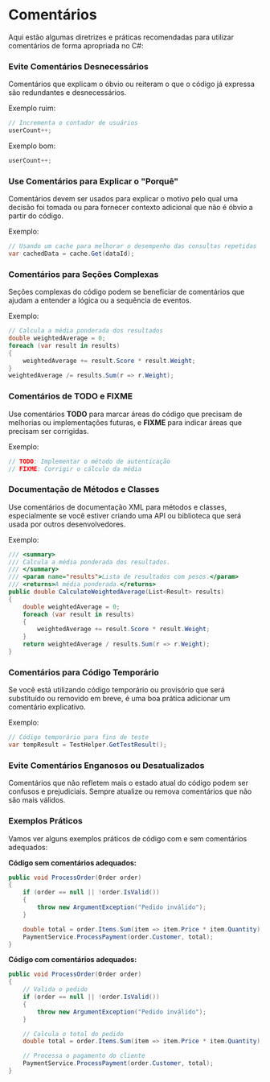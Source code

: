 # Comentários
Aqui estão algumas diretrizes e práticas recomendadas para utilizar comentários de forma apropriada no C#:

### Evite Comentários Desnecessários
Comentários que explicam o óbvio ou reiteram o que o código já expressa são redundantes e desnecessários.

Exemplo ruim:
```csharp
// Incrementa o contador de usuários
userCount++;
```

Exemplo bom:
```csharp
userCount++;
```

### Use Comentários para Explicar o "Porquê"
Comentários devem ser usados para explicar o motivo pelo qual uma decisão foi tomada ou para fornecer contexto adicional que não é óbvio a partir do código.

Exemplo:
```csharp
// Usando um cache para melhorar o desempenho das consultas repetidas
var cachedData = cache.Get(dataId);
```

### Comentários para Seções Complexas
Seções complexas do código podem se beneficiar de comentários que ajudam a entender a lógica ou a sequência de eventos.

Exemplo:
```csharp
// Calcula a média ponderada dos resultados
double weightedAverage = 0;
foreach (var result in results)
{
    weightedAverage += result.Score * result.Weight;
}
weightedAverage /= results.Sum(r => r.Weight);
```

### Comentários de TODO e FIXME
Use comentários **TODO** para marcar áreas do código que precisam de melhorias ou implementações futuras, e **FIXME** para indicar áreas que precisam ser corrigidas.

Exemplo:
```csharp
// TODO: Implementar o método de autenticação
// FIXME: Corrigir o cálculo da média
```

### Documentação de Métodos e Classes
Use comentários de documentação XML para métodos e classes, especialmente se você estiver criando uma API ou biblioteca que será usada por outros desenvolvedores.

Exemplo:
```csharp
/// <summary>
/// Calcula a média ponderada dos resultados.
/// </summary>
/// <param name="results">Lista de resultados com pesos.</param>
/// <returns>A média ponderada.</returns>
public double CalculateWeightedAverage(List<Result> results)
{
    double weightedAverage = 0;
    foreach (var result in results)
    {
        weightedAverage += result.Score * result.Weight;
    }
    return weightedAverage / results.Sum(r => r.Weight);
}
```

### Comentários para Código Temporário
Se você está utilizando código temporário ou provisório que será substituído ou removido em breve, é uma boa prática adicionar um comentário explicativo.

Exemplo:
```csharp
// Código temporário para fins de teste
var tempResult = TestHelper.GetTestResult();
```

### Evite Comentários Enganosos ou Desatualizados
Comentários que não refletem mais o estado atual do código podem ser confusos e prejudiciais. Sempre atualize ou remova comentários que não são mais válidos.

### Exemplos Práticos
Vamos ver alguns exemplos práticos de código com e sem comentários adequados:

**Código sem comentários adequados:**
```csharp
public void ProcessOrder(Order order)
{
    if (order == null || !order.IsValid())
    {
        throw new ArgumentException("Pedido inválido");
    }

    double total = order.Items.Sum(item => item.Price * item.Quantity);
    PaymentService.ProcessPayment(order.Customer, total);
}
```

**Código com comentários adequados:**
```csharp
public void ProcessOrder(Order order)
{
    // Valida o pedido
    if (order == null || !order.IsValid())
    {
        throw new ArgumentException("Pedido inválido");
    }

    // Calcula o total do pedido
    double total = order.Items.Sum(item => item.Price * item.Quantity);

    // Processa o pagamento do cliente
    PaymentService.ProcessPayment(order.Customer, total);
}
```